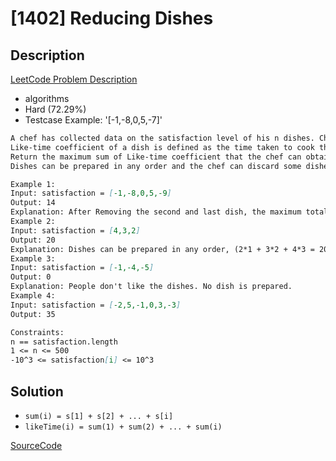 # [1402] Reducing Dishes

## Description

[LeetCode Problem Description](https://leetcode.com/problems/reducing-dishes/description/)

* algorithms
* Hard (72.29%)
* Testcase Example:  '[-1,-8,0,5,-7]'

```md
A chef has collected data on the satisfaction level of his n dishes. Chef can cook any dish in 1 unit of time.
Like-time coefficient of a dish is defined as the time taken to cook that dish including previous dishes multiplied by its satisfaction level  i.e.  time[i]*satisfaction[i]
Return the maximum sum of Like-time coefficient that the chef can obtain after dishes preparation.
Dishes can be prepared in any order and the chef can discard some dishes to get this maximum value.

Example 1:
Input: satisfaction = [-1,-8,0,5,-9]
Output: 14
Explanation: After Removing the second and last dish, the maximum total Like-time coefficient will be equal to (-1*1 + 0*2 + 5*3 = 14). Each dish is prepared in one unit of time.
Example 2:
Input: satisfaction = [4,3,2]
Output: 20
Explanation: Dishes can be prepared in any order, (2*1 + 3*2 + 4*3 = 20)
Example 3:
Input: satisfaction = [-1,-4,-5]
Output: 0
Explanation: People don't like the dishes. No dish is prepared.
Example 4:
Input: satisfaction = [-2,5,-1,0,3,-3]
Output: 35

Constraints:
n == satisfaction.length
1 <= n <= 500
-10^3 <= satisfaction[i] <= 10^3

```

## Solution

* `sum(i) = s[1] + s[2] + ... + s[i]`
* `likeTime(i) = sum(1) + sum(2) + ... + sum(i)`

[SourceCode](./solution.js)
